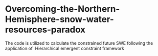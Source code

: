 # Overcoming-the-Northern-Hemisphere-snow-water-resources-paradox
The code is utilized to calculate the constrained future SWE following the application of  Hierarchical emergent constraint framework
